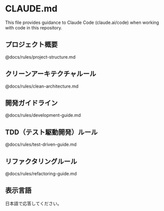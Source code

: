 # CLAUDE.md

This file provides guidance to Claude Code (claude.ai/code) when working with code in this repository.

## プロジェクト概要
@docs/rules/project-structure.md

## クリーンアーキテクチャルール
@docs/rules/clean-architecture.md

## 開発ガイドライン
@docs/rules/development-guide.md

## TDD（テスト駆動開発）ルール
@docs/rules/test-driven-guide.md

## リファクタリングルール
@docs/rules/refactoring-guide.md

## 表示言語

日本語で応答してください。
